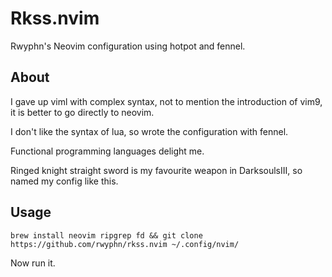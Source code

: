 # Rkss.nvim
Rwyphn's Neovim configuration using hotpot and fennel.
## About
I gave up viml with complex syntax, not to mention the introduction of vim9, it is better to go directly to neovim. 

I don't like the syntax of lua, so wrote the configuration with fennel. 

Functional programming languages delight me.

Ringed knight straight sword is my favourite weapon in DarksoulsIII, so named my config like this.
## Usage
```
brew install neovim ripgrep fd && git clone https://github.com/rwyphn/rkss.nvim ~/.config/nvim/
```
Now run it.
